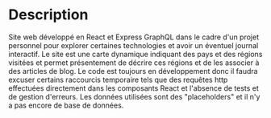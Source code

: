 # Description

Site web développé en React et Express GraphQL dans le cadre d'un projet personnel pour explorer certaines technologies et avoir un éventuel journal interactif. Le site est une carte dynamique indiquant des pays et des régions visitées et permet présentement de décrire ces régions et de les associer à des articles de blog. Le code est toujours en développement donc il faudra excuser certains raccourcis temporaire tels que des requêtes http effectuées directement dans les composants React et l'absence de tests et de gestion d'erreurs. Les données utilisées sont des "placeholders" et il n'y a pas encore de base de données.
